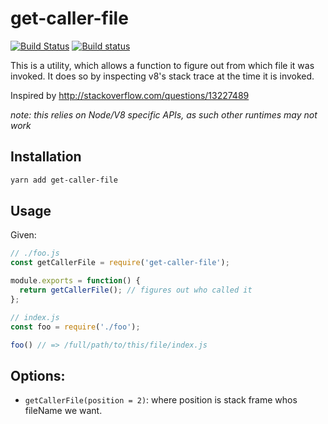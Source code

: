 # get-caller-file

[![Build Status](https://travis-ci.org/stefanpenner/get-caller-file.svg?branch=master)](https://travis-ci.org/stefanpenner/get-caller-file)
[![Build status](https://ci.appveyor.com/api/projects/status/ol2q94g1932cy14a/branch/master?svg=true)](https://ci.appveyor.com/project/embercli/get-caller-file/branch/master)

This is a utility, which allows a function to figure out from which file it was invoked. It does so by inspecting v8's stack trace at the time it is invoked.

Inspired by http://stackoverflow.com/questions/13227489

*note: this relies on Node/V8 specific APIs, as such other runtimes may not work*
## Installation

```bash
yarn add get-caller-file
```
## Usage

Given:
```js
// ./foo.js
const getCallerFile = require('get-caller-file');

module.exports = function() {
  return getCallerFile(); // figures out who called it
};
```
```js
// index.js
const foo = require('./foo');

foo() // => /full/path/to/this/file/index.js
```
## Options:
* `getCallerFile(position = 2)`: where position is stack frame whos fileName we want.

